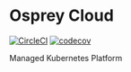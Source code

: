 # Osprey Cloud
[![CircleCI](https://circleci.com/gh/ckwagaba/osprey-frontend.svg?style=svg)](https://circleci.com/gh/ckwagaba/osprey-frontend)
[![codecov](https://codecov.io/gh/ckwagaba/osprey-frontend/branch/master/graph/badge.svg)](https://codecov.io/gh/ckwagaba/osprey-frontend)
<p>Managed Kubernetes Platform</p>